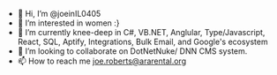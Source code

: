 - 👋 Hi, I’m @joeinIL0405
- 👀 I’m interested in women :} 
- 🌱 I’m currently knee-deep in C#, VB.NET, Anglular, Type/Javascript, React, SQL, Aptify, Integrations, Bulk Email, and Google's ecosystem
- 💞️ I’m looking to collaborate on DotNetNuke/ DNN CMS system.
- 📫 How to reach me joe.roberts@ararental.org 
